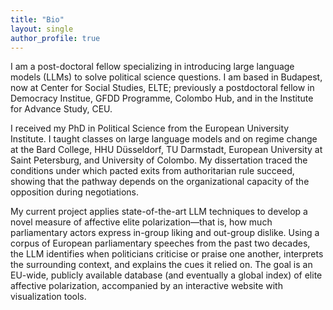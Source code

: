 ```yaml
---
title: "Bio"
layout: single
author_profile: true
---
```

I am a post-doctoral fellow specializing in introducing large language models (LLMs) to solve political science questions. I am based in Budapest, now at Center for Social Studies, ELTE; previously a postdoctoral fellow in Democracy Institue, GFDD Programme, Colombo Hub, and in the Institute for Advance Study, CEU.  

I received my PhD in Political Science from the European University Institute. I taught classes on large language models and on regime change at the Bard College, HHU Düsseldorf,  TU Darmstadt, European University at Saint Petersburg, and University of Colombo. My dissertation traced the conditions under which pacted exits from authoritarian rule succeed, showing that the pathway depends on the organizational capacity of the opposition during negotiations.

My current project applies state-of-the-art LLM techniques to develop a novel measure of affective elite polarization—that is, how much parliamentary actors express in-group liking and out-group dislike. Using a corpus of European parliamentary speeches from the past two decades, the LLM identifies when politicians criticise or praise one another, interprets the surrounding context, and explains the cues it relied on. The goal is an EU-wide, publicly available database (and eventually a global index) of elite affective polarization, accompanied by an interactive website with visualization tools.

